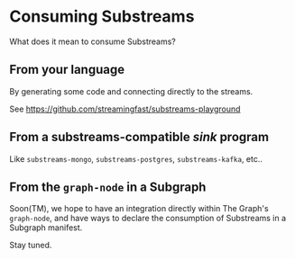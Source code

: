 # Consuming Substreams

What does it mean to consume Substreams?


## From your language

By generating some code and connecting directly to the streams.

See https://github.com/streamingfast/substreams-playground


## From a substreams-compatible _sink_ program

Like `substreams-mongo`, `substreams-postgres`, `substreams-kafka`, etc..


## From the `graph-node` in a Subgraph

Soon(TM), we hope to have an integration directly within The Graph's
`graph-node`, and have ways to declare the consumption of Substreams
in a Subgraph manifest.

Stay tuned.
